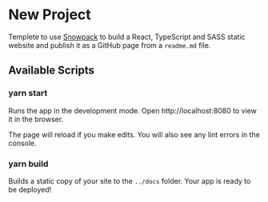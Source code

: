 # New Project

Templete to use [Snowpack](https://www.snowpack.dev/) to build a React, TypeScript and SASS static website and publish it as a GitHub page from a `readme.md` file.

## Available Scripts

### yarn start

Runs the app in the development mode.
Open http://localhost:8080 to view it in the browser.

The page will reload if you make edits.
You will also see any lint errors in the console.

### yarn build

Builds a static copy of your site to the `../docs` folder.
Your app is ready to be deployed!

